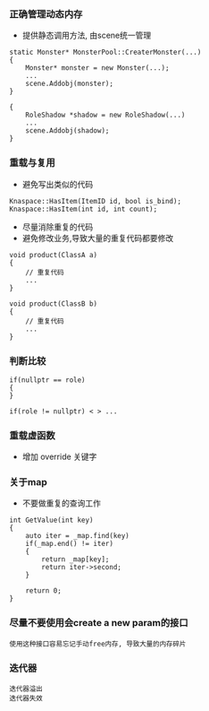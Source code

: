 ### 正确管理动态内存
- 提供静态调用方法, 由scene统一管理
```
static Monster* MonsterPool::CreaterMonster(...)
{
	Monster* monster = new Monster(...);
	...
	scene.Addobj(monster);
}

{
	RoleShadow *shadow = new RoleShadow(...)
	...
	scene.Addobj(shadow);
}
```

### 重载与复用
- 避免写出类似的代码
```
Knaspace::HasItem(ItemID id, bool is_bind);
Knaspace::HasItem(int id, int count);
```

- 尽量消除重复的代码
- 避免修改业务,导致大量的重复代码都要修改
```
void product(ClassA a)
{
	// 重复代码
	...
}

void product(ClassB b)
{
	// 重复代码
	...
}
```

### 判断比较
```
if(nullptr == role)
{
}

if(role != nullptr) < > ...
```

### 重载虚函数
- 增加 override 关键字

### 关于map
- 不要做重复的查询工作
```
int GetValue(int key)
{
	auto iter = _map.find(key)
	if(_map.end() != iter)
	{
		return _map[key];
		return iter->second;
	}

	return 0;
}
```

### 尽量不要使用会create a new param的接口
```
使用这种接口容易忘记手动free内存, 导致大量的内存碎片
```

### 迭代器
```
迭代器溢出
迭代器失效
```
